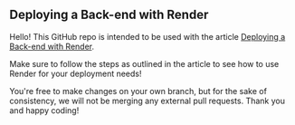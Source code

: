 ## Deploying a Back-end with Render
Hello! This GitHub repo is intended to be used with the article [Deploying a Back-end with Render](https://www.codecademy.com/articles/deploying-a-back-end-with-render).

Make sure to follow the steps as outlined in the article to see how to use Render for your deployment needs!

You're free to make changes on your own branch, but for the sake of consistency, we will not be merging any external pull requests. Thank you and happy coding!
